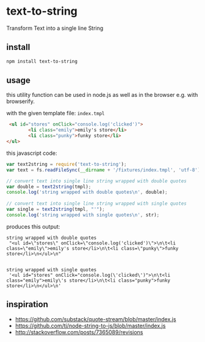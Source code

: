 # text-to-string
Transform Text into a single line String

## install

```bash
npm install text-to-string
```

## usage

this utility function can be used in node.js as well as in the browser e.g. with browserify.

with the given template file: `index.tmpl`

```html
 <ul id="stores" onClick="console.log('clicked')">
        <li class="emily">emily's store</li>
        <li class="punky">funky store</li>
</ul>
```

this javascript code: 
```javascript
var text2string = require('text-to-string');
var text = fs.readFileSync(__dirname + '/fixtures/index.tmpl', 'utf-8');

// convert text into single line string wrapped with double quotes
var double = text2string(tmpl);
console.log('string wrapped with double quotes\n', double);
	
// convert text into single line string wrapped with single quotes	
var single = text2string(tmpl, "'");
console.log('string wrapped with single quotes\n', str);
```
produces this output:

```text
string wrapped with double quotes
 "<ul id=\"stores\" onClick=\"console.log('clicked')\">\n\t<li class=\"emily\">emily's store</li>\n\t<li class=\"punky\">funky store</li>\n</ul>\n"


string wrapped with single quotes
 '<ul id="stores" onClick="console.log(\'clicked\')">\n\t<li class="emily">emily\'s store</li>\n\t<li class="punky">funky store</li>\n</ul>\n'
```

## inspiration
 - https://github.com/substack/quote-stream/blob/master/index.js
 - https://github.com/tj/node-string-to-js/blob/master/index.js
 - http://stackoverflow.com/posts/7365089/revisions
